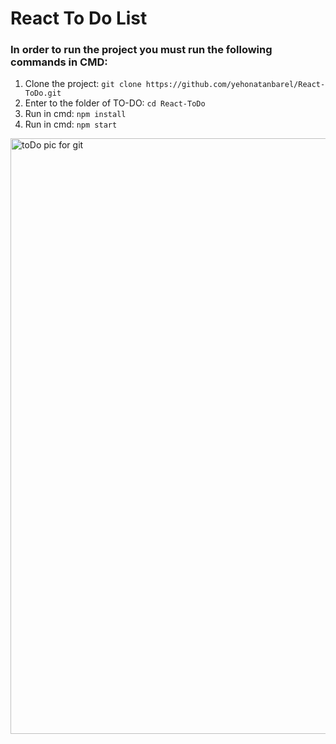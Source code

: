 # React To Do List

### In order to run the project you must run the following commands in CMD:
1. Clone the project: `git clone https://github.com/yehonatanbarel/React-ToDo.git`
2. Enter to the folder of TO-DO: `cd React-ToDo`
3. Run in cmd: `npm install`
4. Run in cmd: `npm start`



<img width="953" alt="‏‏toDo pic for git" src="https://user-images.githubusercontent.com/79272744/174805740-87d6e728-c22d-4e1f-972d-a0400f6ba3ec.PNG">
